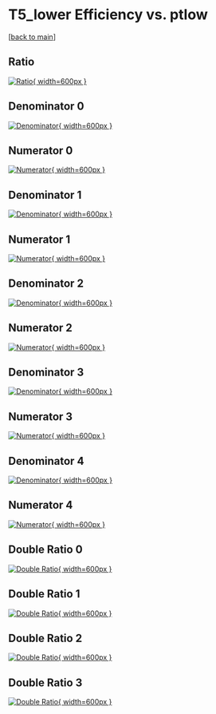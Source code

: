 # T5_lower Efficiency vs. ptlow

[[back to main](./)]



## Ratio

[![Ratio](../mtv/var/T5_lower_loweta_13_0_eff_ptlow.png){ width=600px }](../mtv/var/T5_lower_loweta_13_0_eff_ptlow.pdf)

## Denominator 0

[![Denominator](../mtv/den/T5_lower_loweta_13_0_eff_ptlow_den0.png){ width=600px }](../mtv/den/T5_lower_loweta_13_0_eff_ptlow_den0.pdf)

## Numerator 0

[![Numerator](../mtv/num/T5_lower_loweta_13_0_eff_ptlow_num0.png){ width=600px }](../mtv/num/T5_lower_loweta_13_0_eff_ptlow_num0.pdf)

## Denominator 1

[![Denominator](../mtv/den/T5_lower_loweta_13_0_eff_ptlow_den1.png){ width=600px }](../mtv/den/T5_lower_loweta_13_0_eff_ptlow_den1.pdf)

## Numerator 1

[![Numerator](../mtv/num/T5_lower_loweta_13_0_eff_ptlow_num1.png){ width=600px }](../mtv/num/T5_lower_loweta_13_0_eff_ptlow_num1.pdf)

## Denominator 2

[![Denominator](../mtv/den/T5_lower_loweta_13_0_eff_ptlow_den2.png){ width=600px }](../mtv/den/T5_lower_loweta_13_0_eff_ptlow_den2.pdf)

## Numerator 2

[![Numerator](../mtv/num/T5_lower_loweta_13_0_eff_ptlow_num2.png){ width=600px }](../mtv/num/T5_lower_loweta_13_0_eff_ptlow_num2.pdf)

## Denominator 3

[![Denominator](../mtv/den/T5_lower_loweta_13_0_eff_ptlow_den3.png){ width=600px }](../mtv/den/T5_lower_loweta_13_0_eff_ptlow_den3.pdf)

## Numerator 3

[![Numerator](../mtv/num/T5_lower_loweta_13_0_eff_ptlow_num3.png){ width=600px }](../mtv/num/T5_lower_loweta_13_0_eff_ptlow_num3.pdf)

## Denominator 4

[![Denominator](../mtv/den/T5_lower_loweta_13_0_eff_ptlow_den4.png){ width=600px }](../mtv/den/T5_lower_loweta_13_0_eff_ptlow_den4.pdf)

## Numerator 4

[![Numerator](../mtv/num/T5_lower_loweta_13_0_eff_ptlow_num4.png){ width=600px }](../mtv/num/T5_lower_loweta_13_0_eff_ptlow_num4.pdf)

## Double Ratio 0

[![Double Ratio](../mtv/ratio/T5_lower_loweta_13_0_eff_ptlow_ratio0.png){ width=600px }](../mtv/ratio/T5_lower_loweta_13_0_eff_ptlow_ratio0.pdf)

## Double Ratio 1

[![Double Ratio](../mtv/ratio/T5_lower_loweta_13_0_eff_ptlow_ratio1.png){ width=600px }](../mtv/ratio/T5_lower_loweta_13_0_eff_ptlow_ratio1.pdf)

## Double Ratio 2

[![Double Ratio](../mtv/ratio/T5_lower_loweta_13_0_eff_ptlow_ratio2.png){ width=600px }](../mtv/ratio/T5_lower_loweta_13_0_eff_ptlow_ratio2.pdf)

## Double Ratio 3

[![Double Ratio](../mtv/ratio/T5_lower_loweta_13_0_eff_ptlow_ratio3.png){ width=600px }](../mtv/ratio/T5_lower_loweta_13_0_eff_ptlow_ratio3.pdf)

